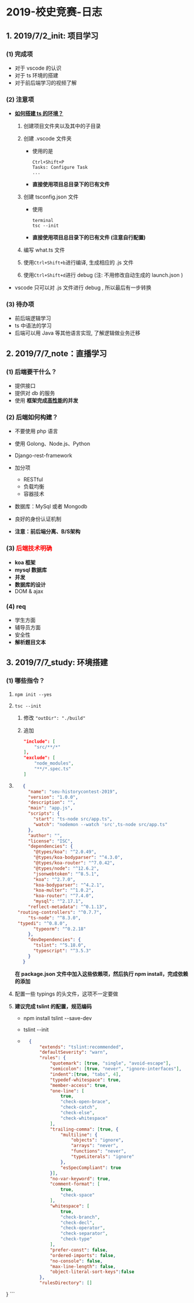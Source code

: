 # 2019-校史竞赛-日志



## 1. 2019/7/2_init: 项目学习

### (1) 完成项

* 对于 vscode 的认识
* 对于 ts 环境的搭建
* 对于前后端学习的视频了解

### (2) **注意项**

* **<u>如何搭建 ts 的环境？</u>**

  1. 创建项目文件夹以及其中的子目录

  2. 创建 .vscode 文件夹

     * 使用的是

       ```
       Ctrl+Shift+P
       Tasks: Configure Task
       ...
       ```

     * **直接使用项目总目录下的已有文件**

  3. 创建 tsconfig.json 文件

     * 使用

       ```
       terminal
       tsc --init
       ```

     * **直接使用项目总目录下的已有文件 (注意自行配置)**

  4. 编写 what.ts 文件

  5. 使用`Ctrl+Shift+b`进行编译, 生成相应的 .js 文件

  6. 使用`Ctrl+Shift+d`进行 debug (注: 不用修改自动生成的 launch.json )

* vscode 只可以对 .js 文件进行 debug , 所以最后有一步转换

### (3) 待办项

* 前后端逻辑学习
* ts 中语法的学习
* 后端可以用 Java 等其他语言实现, 了解逻辑做业务迁移





## 2. 2019/7/7_note：直播学习

### (1) 后端要干什么？

* 提供接口
* 提供对 db 的服务
* 使用 **框架完成<u>高性能</u>的并发**

### (2) 后端如何构建？

* 不要使用 php 语言

* 使用 Golong、Node.js、Python

* Django-rest-framework
* 加分项
    * RESTful
    * 负载均衡
    * 容器技术
* 数据库：MySql 或者 Mongodb
* 良好的身份认证机制
* **注意：前后端分离、B/S架构**

### (3) <font color ='red'>后端技术明确</font>

* **koa 框架**
* **mysql 数据库**
* **并发**
* **数据库的设计**
* DOM & ajax

### (4) req

* 学生方面
* 辅导员方面
* 安全性
* **解析题目文本**





## 3. 2019/7/7_study: 环境搭建

### (1) 哪些指令？

1. `npm init --yes`

2. `tsc --init`

    1. 修改 `"outDir": "./build"`

    2. 追加 

        ```json
        "include": [
        	"src/**/*"
        ],
        "exclude": [
            "node_modules",
            "**/*.spec.ts"
        ]
        ```

3. ```json
      {
        "name": "seu-historycontest-2019",
        "version": "1.0.0",
        "description": "",
        "main": "app.js",
        "scripts": {
          "start": "ts-node src/app.ts",
          "watch": "nodemon --watch 'src',ts-node src/app.ts"
        },
        "author": "",
        "license": "ISC",
        "dependencies": {
          "@types/koa": "^2.0.49",
          "@types/koa-bodyparser": "^4.3.0",
          "@types/koa-router": "^7.0.42",
          "@types/node": "^12.6.2",
          "jsonwebtoken": "^8.5.1",
          "koa": "^2.7.0",
          "koa-bodyparser": "^4.2.1",
          "koa-multer": "^1.0.2",
          "koa-router": "^7.4.0",
          "mysql": "^2.17.1",
        "reflect-metadata": "^0.1.13",
    "routing-controllers": "^0.7.7",
        "ts-node": "^8.3.0",
    "typedi": "^0.8.0",
          "typeorm": "^0.2.18"
        },
        "devDependencies": {
          "tslint": "^5.18.0",
          "typescript": "^3.5.3"
        }
      }
      ```
      
      **在 package.json 文件中加入这些依赖项，然后执行 npm install，完成依赖的添加**
      
4. 配置一些 typings 的头文件，这项不一定要做

5. **建议完成 tslint 的配置，规范编码**

    * npm install tslint --save-dev

    * tslint --init

    * ```json
        {
            "extends": "tslint:recommended",
            "defaultSeverity": "warn",
            "rules": {
                "quotemark": [true, "single", "avoid-escape"],
                "semicolon": [true, "never", "ignore-interfaces"],
                "indent":[true, "tabs", 4],
                "typedef-whitespace": true,
                "member-access": true,
                "one-line": [
                    true,
                    "check-open-brace",
                    "check-catch",
                    "check-else",
                    "check-whitespace"
                ],
                "trailing-comma": [true, {
                    "multiline": {
                        "objects": "ignore",
                        "arrays": "never",
                        "functions": "never",
                        "typeLiterals": "ignore"
                    },
                    "esSpecCompliant": true
                }],
                "no-var-keyword": true,
                "comment-format": [
                    true,
                    "check-space"
                ],
                "whitespace": [
                    true,
                    "check-branch",
                    "check-decl",
                    "check-operator",
                    "check-separator",
                    "check-type"
                ],
                "prefer-const": false,
                "ordered-imports": false,
                "no-console": false,
                "max-line-length": false,
                "object-literal-sort-keys":false
            },
            "rulesDirectory": []
}
        ```
        
        